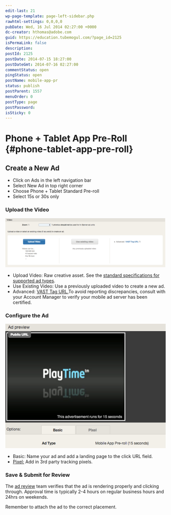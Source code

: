 ```yaml
---
edit-last: 21
wp-page-template: page-left-sidebar.php
rawhtml-settings: 0,0,0,0
pubDate: Wed, 16 Jul 2014 02:27:00 +0000
dc-creator: hthomas@adobe.com
guid: https://education.tubemogul.com/?page_id=2125
isPermaLink: false
description: 
postId: 2125
postDate: 2014-07-15 18:27:00
postDateGmt: 2014-07-16 02:27:00
commentStatus: open
pingStatus: open
postName: mobile-app-pr
status: publish
postParent: 1557
menuOrder: 0
postType: page
postPassword: 
isSticky: 0
---
```


# Phone + Tablet App Pre-Roll {#phone-tablet-app-pre-roll}

## Create a New Ad

* Click on Ads in the left navigation bar
* Select New Ad in top right corner
* Choose Phone + Tablet Standard Pre-roll
* Select 15s or 30s only

### Upload the Video
  
[ ![Vast Upload](assets/vast-upload.png)](assets/vast-upload.png)

* Upload Video: Raw creative asset. See the [standard specifications for supported ad types](https://www.tubemogul.com/ad-specs/).
* Use Existing Video: Use a previously uploaded video to create a new ad.
* Advanced: [VAST Tag URL.](../../../../user-guide/execution/ad-unit-setup/3rd-party-tracking-adserving/ad-tags.md)To avoid reporting discrepancies, consult with your Account Manager to verify your mobile ad server has been certified.

### Configure the Ad
  
[ ![Mobile PR](assets/mobile-pr.png)](assets/mobile-pr.png)

* Basic: Name your ad and add a landing page to the click URL field.
* [Pixel:](../../../../user-guide/execution/ad-unit-setup/3rd-party-tracking-adserving/tracking-pixels.md) Add in 3rd party tracking pixels.

### Save & Submit for Review
  
The [ad review](../../../../user-guide/execution/ad-unit-setup/ad-reviews.md) team verifies that the ad is rendering properly and clicking through. Approval time is typically 2-4 hours on regular business hours and 24hrs on weekends.
  
Remember to attach the ad to the correct placement.
